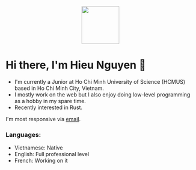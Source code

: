 <div align="center">
  <img src="https://media.giphy.com/media/QVz8bVdhi6dmkIkg61/giphy.gif" width="100">
</div>

# Hi there, I'm Hieu Nguyen 👋

- I'm currently a Junior at Ho Chi Minh University of Science (HCMUS) based in Ho Chi Minh City, Vietnam.
- I mostly work on the web but I also enjoy doing low-level programming as a hobby in my spare time.
- Recently interested in Rust.

I'm most responsive via [email](mailto:nguyenhotrunghieu0106@gmail.com).
  
 ### Languages:

 - Vietnamese: Native
 - English: Full professional level
 - French: Working on it

